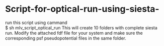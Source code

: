 # Script-for-optical-run-using-siesta-
run this script using cammand  
$ sh mlv_script_optical_run 
This will create 10 folders with complete siesta run. Modify the attached fdf file for your system and make sure the corresponding  psf pseudopotential files in the same folder. 
